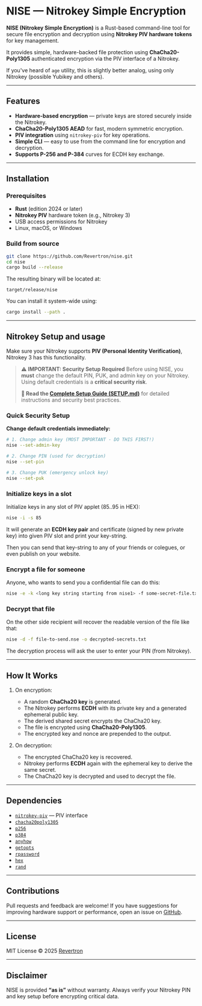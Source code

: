 # NISE — Nitrokey Simple Encryption

**NISE (Nitrokey Simple Encryption)** is a Rust-based command-line tool for secure file encryption and decryption using **Nitrokey PIV hardware tokens** for key management.

It provides simple, hardware-backed file protection using **ChaCha20-Poly1305** authenticated encryption via the PIV interface of a Nitrokey.

If you've heard of `age` utility, this is slightly better analog, using only Nitrokey (possible Yubikey and others).

---

## Features

- **Hardware-based encryption** — private keys are stored securely inside the Nitrokey.
- **ChaCha20-Poly1305 AEAD** for fast, modern symmetric encryption.
- **PIV integration** using `nitrokey-piv` for key operations.
- **Simple CLI** — easy to use from the command line for encryption and decryption.
- **Supports P-256 and P-384** curves for ECDH key exchange.

---

## Installation

### Prerequisites

- **Rust** (edition 2024 or later)
- **Nitrokey PIV** hardware token (e.g., Nitrokey 3)
- USB access permissions for Nitrokey
- Linux, macOS, or Windows

### Build from source

```bash
git clone https://github.com/Revertron/nise.git
cd nise
cargo build --release
```

The resulting binary will be located at:

```
target/release/nise
```

You can install it system-wide using:

```bash
cargo install --path .
```

---

## Nitrokey Setup and usage

Make sure your Nitrokey supports **PIV (Personal Identity Verification)**, Nitrokey 3 has this functionality.

> **⚠️ IMPORTANT: Security Setup Required**
> Before using NISE, you **must** change the default PIN, PUK, and admin key on your Nitrokey.
> Using default credentials is a **critical security risk**.
>
> **📖 Read the [Complete Setup Guide (SETUP.md)](./SETUP.md)** for detailed instructions and security best practices.

### Quick Security Setup

**Change default credentials immediately:**

```bash
# 1. Change admin key (MOST IMPORTANT - DO THIS FIRST!)
nise --set-admin-key

# 2. Change PIN (used for decryption)
nise --set-pin

# 3. Change PUK (emergency unlock key)
nise --set-puk
```

### Initialize keys in a slot

Initialize keys in any slot of PIV applet (85..95 in HEX):

```bash
nise -i -s 85
```

It will generate an **ECDH key pair** and certificate (signed by new private key) into given PIV slot and print your key-string.

Then you can send that key-string to any of your friends or colegues, or even publish on your website.

### Encrypt a file for someone

Anyone, who wants to send you a confidential file can do this:

```bash
nise -e -k <long key string starting from nise1> -f some-secret-file.txt -o file-to-send.nse
```

### Decrypt that file

On the other side recipient will recover the readable version of the file like that:
```bash
nise -d -f file-to-send.nse -o decrypted-secrets.txt
```

The decryption process will ask the user to enter your PIN (from Nitrokey).

---

## How It Works

1. On encryption:

    * A random **ChaCha20 key** is generated.
    * The Nitrokey performs **ECDH** with its private key and a generated ephemeral public key.
    * The derived shared secret encrypts the ChaCha20 key.
    * The file is encrypted using **ChaCha20-Poly1305**.
    * The encrypted key and nonce are prepended to the output.

2. On decryption:

    * The encrypted ChaCha20 key is recovered.
    * Nitrokey performs **ECDH** again with the ephemeral key to derive the same secret.
    * The ChaCha20 key is decrypted and used to decrypt the file.

---

## Dependencies

* [`nitrokey-piv`](https://github.com/Revertron/nitrokey-piv) — PIV interface
* [`chacha20poly1305`](https://crates.io/crates/chacha20poly1305)
* [`p256`](https://crates.io/crates/p256)
* [`p384`](https://crates.io/crates/p384)
* [`anyhow`](https://crates.io/crates/anyhow)
* [`getopts`](https://crates.io/crates/getopts)
* [`rpassword`](https://crates.io/crates/rpassword)
* [`hex`](https://crates.io/crates/hex)
* [`rand`](https://crates.io/crates/rand)

---

## Contributions

Pull requests and feedback are welcome!
If you have suggestions for improving hardware support or performance, open an issue on [GitHub](https://github.com/Revertron/nise/issues).

---

## License

MIT License © 2025 [Revertron](https://github.com/Revertron)

---

## Disclaimer

NISE is provided **“as is”** without warranty.
Always verify your Nitrokey PIN and key setup before encrypting critical data.

